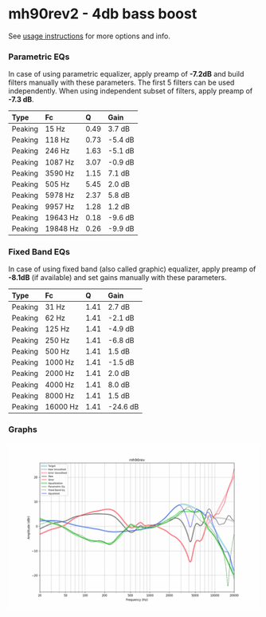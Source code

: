 # mh90rev2 - 4db bass boost
See [usage instructions](https://github.com/jaakkopasanen/AutoEq#usage) for more options and info.

### Parametric EQs
In case of using parametric equalizer, apply preamp of **-7.2dB** and build filters manually
with these parameters. The first 5 filters can be used independently.
When using independent subset of filters, apply preamp of **-7.3 dB**.

| Type    | Fc       |    Q | Gain    |
|:--------|:---------|:-----|:--------|
| Peaking | 15 Hz    | 0.49 | 3.7 dB  |
| Peaking | 118 Hz   | 0.73 | -5.4 dB |
| Peaking | 246 Hz   | 1.63 | -5.1 dB |
| Peaking | 1087 Hz  | 3.07 | -0.9 dB |
| Peaking | 3590 Hz  | 1.15 | 7.1 dB  |
| Peaking | 505 Hz   | 5.45 | 2.0 dB  |
| Peaking | 5978 Hz  | 2.37 | 5.8 dB  |
| Peaking | 9957 Hz  | 1.28 | 1.2 dB  |
| Peaking | 19643 Hz | 0.18 | -9.6 dB |
| Peaking | 19848 Hz | 0.26 | -9.9 dB |

### Fixed Band EQs
In case of using fixed band (also called graphic) equalizer, apply preamp of **-8.1dB**
(if available) and set gains manually with these parameters.

| Type    | Fc       |    Q | Gain     |
|:--------|:---------|:-----|:---------|
| Peaking | 31 Hz    | 1.41 | 2.7 dB   |
| Peaking | 62 Hz    | 1.41 | -2.1 dB  |
| Peaking | 125 Hz   | 1.41 | -4.9 dB  |
| Peaking | 250 Hz   | 1.41 | -6.8 dB  |
| Peaking | 500 Hz   | 1.41 | 1.5 dB   |
| Peaking | 1000 Hz  | 1.41 | -1.5 dB  |
| Peaking | 2000 Hz  | 1.41 | 2.0 dB   |
| Peaking | 4000 Hz  | 1.41 | 8.0 dB   |
| Peaking | 8000 Hz  | 1.41 | 1.5 dB   |
| Peaking | 16000 Hz | 1.41 | -24.6 dB |

### Graphs
![](./mh90rev.png)
